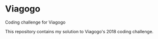 # Viagogo
Coding challenge for Viagogo

This repository contains my solution to Viagogo's 2018 coding challenge.
